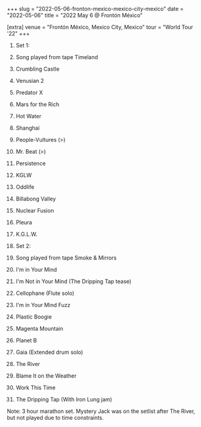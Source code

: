 +++
slug = "2022-05-06-fronton-mexico-mexico-city-mexico"
date = "2022-05-06"
title = "2022 May 6 @ Frontón México"

[extra]
venue = "Frontón México, Mexico City, Mexico"
tour = "World Tour '22"
+++


 1. Set 1:
 2. Song played from tape
    Timeland

 3. Crumbling Castle

 4. Venusian 2

 5. Predator X

 6. Mars for the Rich

 7. Hot Water

 8. Shanghai

 9. People-Vultures
    (>)

10. Mr. Beat
    (>)

11. Persistence

12. KGLW

13. Oddlife

14. Billabong Valley

15. Nuclear Fusion

16. Pleura

17. K.G.L.W.

18. Set 2:
19. Song played from tape
    Smoke & Mirrors

20. I'm in Your Mind

21. I'm Not in Your Mind
    (The Dripping Tap tease)

22. Cellophane
    (Flute solo)

23. I'm in Your Mind Fuzz

24. Plastic Boogie

25. Magenta Mountain

26. Planet B

27. Gaia
    (Extended drum solo)

28. The River

29. Blame It on the Weather

30. Work This Time

31. The Dripping Tap
    (With Iron Lung jam)


Note: 3 hour marathon set. Mystery Jack was on the setlist after The
River, but not played due to time constraints.
